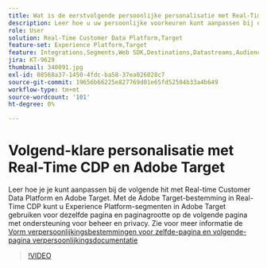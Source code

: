 ```yaml
---
title: Wat is de eerstvolgende persoonlijke personalisatie met Real-Time CDP en Adobe Target?
description: Leer hoe u uw persoonlijke voorkeuren kunt aanpassen bij de volgende druk op Real-time Customer Data Platform (CDP) en Adobe Target.
role: User
solution: Real-Time Customer Data Platform,Target
feature-set: Experience Platform,Target
feature: Integrations,Segments,Web SDK,Destinations,Datastreams,Audiences,Experience Targeting
jira: KT-9629
thumbnail: 340091.jpg
exl-id: 08568a37-1450-4fdc-ba58-37ea026028c7
source-git-commit: 19656b66225e827769d01e65fd52504b33a4b649
workflow-type: tm+mt
source-wordcount: '101'
ht-degree: 0%

---
```


# Volgend-klare personalisatie met Real-Time CDP en Adobe Target

Leer hoe je je kunt aanpassen bij de volgende hit met Real-time Customer Data Platform en Adobe Target. Met de Adobe Target-bestemming in Real-Time CDP kunt u Experience Platform-segmenten in Adobe Target gebruiken voor dezelfde pagina en paginagrootte op de volgende pagina met ondersteuning voor beheer en privacy. Zie voor meer informatie de [Vorm verpersoonlijkingsbestemmingen voor zelfde-pagina en volgende-pagina verpersoonlijkingsdocumentatie](https://experienceleague.adobe.com/docs/experience-platform/destinations/ui/activate/configure-personalization-destinations.html)

>[!VIDEO](https://video.tv.adobe.com/v/340091?quality=12&learn=on)

